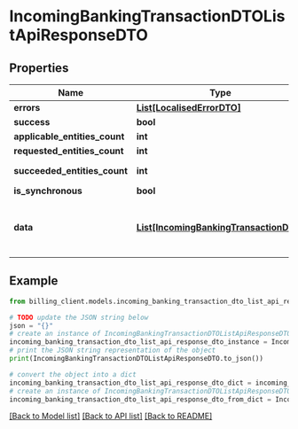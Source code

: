 # IncomingBankingTransactionDTOListApiResponseDTO


## Properties

Name | Type | Description | Notes
------------ | ------------- | ------------- | -------------
**errors** | [**List[LocalisedErrorDTO]**](LocalisedErrorDTO.md) |  | [optional] 
**success** | **bool** |  | [optional] 
**applicable_entities_count** | **int** |  | [optional] 
**requested_entities_count** | **int** |  | [optional] 
**succeeded_entities_count** | **int** |  | [optional] [readonly] 
**is_synchronous** | **bool** |  | [optional] 
**data** | [**List[IncomingBankingTransactionDTO]**](IncomingBankingTransactionDTO.md) | The updated entity in case of modifications or creation | [optional] 

## Example

```python
from billing_client.models.incoming_banking_transaction_dto_list_api_response_dto import IncomingBankingTransactionDTOListApiResponseDTO

# TODO update the JSON string below
json = "{}"
# create an instance of IncomingBankingTransactionDTOListApiResponseDTO from a JSON string
incoming_banking_transaction_dto_list_api_response_dto_instance = IncomingBankingTransactionDTOListApiResponseDTO.from_json(json)
# print the JSON string representation of the object
print(IncomingBankingTransactionDTOListApiResponseDTO.to_json())

# convert the object into a dict
incoming_banking_transaction_dto_list_api_response_dto_dict = incoming_banking_transaction_dto_list_api_response_dto_instance.to_dict()
# create an instance of IncomingBankingTransactionDTOListApiResponseDTO from a dict
incoming_banking_transaction_dto_list_api_response_dto_from_dict = IncomingBankingTransactionDTOListApiResponseDTO.from_dict(incoming_banking_transaction_dto_list_api_response_dto_dict)
```
[[Back to Model list]](../README.md#documentation-for-models) [[Back to API list]](../README.md#documentation-for-api-endpoints) [[Back to README]](../README.md)


